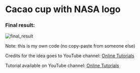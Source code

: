 <h1>Cacao cup with NASA logo</h1>

<h3>Final result:</h3>

![final_result](https://user-images.githubusercontent.com/31028022/48945733-15ed2100-ef34-11e8-897f-af7a822f0b3b.gif)


Note: this is my own code (no copy-paste from someone else)

Credits for the idea goes to YouTube channel: <a href="https://www.youtube.com/channel/UCbwXnUipZsLfUckBPsC7Jog" target="_blank">Online Tutorials</a>

Tutorial available on YouTube channel: <a href="https://www.youtube.com/channel/UCbwXnUipZsLfUckBPsC7Jog" target="_blank">Online Tutorials</a>
